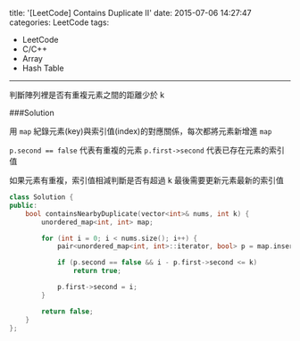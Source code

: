 title: '[LeetCode] Contains Duplicate II'
date: 2015-07-06 14:27:47
categories: LeetCode
tags:
- LeetCode
- C/C++
- Array
- Hash Table
---
判斷陣列裡是否有重複元素之間的距離少於 k

<!-- more -->

###Solution

用 `map` 紀錄元素(key)與索引值(index)的對應關係，每次都將元素新增進 `map`

`p.second == false` 代表有重複的元素
`p.first->second` 代表已存在元素的索引值

如果元素有重複，索引值相減判斷是否有超過 k
最後需要更新元素最新的索引值

``` c++
class Solution {
public:
    bool containsNearbyDuplicate(vector<int>& nums, int k) {
        unordered_map<int, int> map;

        for (int i = 0; i < nums.size(); i++) {
            pair<unordered_map<int, int>::iterator, bool> p = map.insert({nums[i], i});

            if (p.second == false && i - p.first->second <= k)
                return true;

            p.first->second = i;
        }

        return false;
    }
};
```

